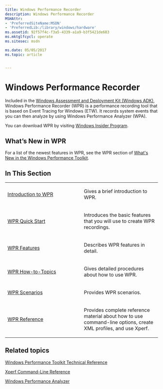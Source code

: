 ```yaml
---
title: Windows Performance Recorder
description: Windows Performance Recorder
MSHAttr:
- 'PreferredSiteName:MSDN'
- 'PreferredLib:/library/windows/hardware'
ms.assetid: 92f57f4c-f3a5-4339-a1a9-b3f5421de683
ms.mktglfcycl: operate
ms.sitesec: msdn

ms.date: 05/05/2017
ms.topic: article


---
```


# Windows Performance Recorder


Included in the [Windows Assessment and Deployment Kit (Windows ADK)](http://go.microsoft.com/fwlink/p/?LinkId=526740), Windows Performance Recorder (WPR) is a performance recording tool that is based on Event Tracing for Windows (ETW). It records system events that you can then analyze by using Windows Performance Analyzer (WPA).

You can download WPR by visiting [Windows Insider Program](https://insider.windows.com/).

## <a href="" id="what-s-new-in-wpr"></a>What’s New in WPR


For a list of the newest features in WPR, see the WPR section of [What's New in the Windows Performance Toolkit](whats-new-in-the-windows-performance-toolkit.md).

## In This Section


<table>
<colgroup>
<col width="50%" />
<col width="50%" />
</colgroup>
<tbody>
<tr class="odd">
<td><p><a href="introduction-to-wpr.md" data-raw-source="[Introduction to WPR](introduction-to-wpr.md)">Introduction to WPR</a></p></td>
<td><p>Gives a brief introduction to WPR.</p></td>
</tr>
<tr class="even">
<td><p><a href="wpr-quick-start.md" data-raw-source="[WPR Quick Start](wpr-quick-start.md)">WPR Quick Start</a></p></td>
<td><p>Introduces the basic features that you will use to create WPR recordings.</p></td>
</tr>
<tr class="odd">
<td><p><a href="http://go.microsoft.com/fwlink/p/?linkid=223236" data-raw-source="[WPR Features](http://go.microsoft.com/fwlink/p/?linkid=223236)">WPR Features</a></p></td>
<td><p>Describes WPR features in detail.</p></td>
</tr>
<tr class="even">
<td><p><a href="http://go.microsoft.com/fwlink/p/?linkid=223237" data-raw-source="[WPR How-to-Topics](http://go.microsoft.com/fwlink/p/?linkid=223237)">WPR How-to-Topics</a></p></td>
<td><p>Gives detailed procedures about how to use WPR.</p></td>
</tr>
<tr class="odd">
<td><p><a href="http://go.microsoft.com/fwlink/p/?linkid=223244" data-raw-source="[WPR Scenarios](http://go.microsoft.com/fwlink/p/?linkid=223244)">WPR Scenarios</a></p></td>
<td><p>Provides WPR scenarios.</p></td>
</tr>
<tr class="even">
<td><p><a href="http://go.microsoft.com/fwlink/p/?linkid=223245" data-raw-source="[WPR Reference](http://go.microsoft.com/fwlink/p/?linkid=223245)">WPR Reference</a></p></td>
<td><p>Provides complete reference material about how to use command-line options, create XML profiles, and use Xperf.</p></td>
</tr>
</tbody>
</table>

 

## Related topics


[Windows Performance Toolkit Technical Reference](windows-performance-toolkit-technical-reference.md)

[Xperf Command-Line Reference](http://go.microsoft.com/fwlink/p/?linkid=234381)

[Windows Performance Analyzer](windows-performance-analyzer.md)

 

 







